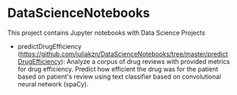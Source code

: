# DataScienceNotebooks
This project contains Jupyter notebooks with Data Science Projects

* predictDrugEfficiency (https://github.com/juliakzn/DataScienceNotebooks/tree/master/predictDrugEfficiency): Analyze a corpus of drug reviews with provided metrics for drug efficiency. Predict how efficient the drug was for the patient based on patient's review using text classifier based on convolutional neural network (spaCy).  
